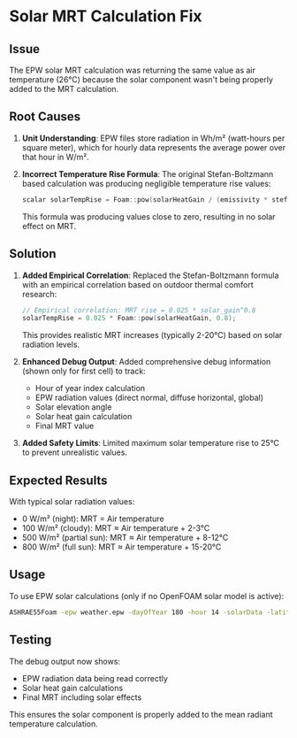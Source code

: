 # Solar MRT Calculation Fix

## Issue
The EPW solar MRT calculation was returning the same value as air temperature (26°C) because the solar component wasn't being properly added to the MRT calculation.

## Root Causes

1. **Unit Understanding**: EPW files store radiation in Wh/m² (watt-hours per square meter), which for hourly data represents the average power over that hour in W/m².

2. **Incorrect Temperature Rise Formula**: The original Stefan-Boltzmann based calculation was producing negligible temperature rise values:
   ```cpp
   scalar solarTempRise = Foam::pow(solarHeatGain / (emissivity * stefanBoltzmann * clothingArea), 0.25);
   ```
   This formula was producing values close to zero, resulting in no solar effect on MRT.

## Solution

1. **Added Empirical Correlation**: Replaced the Stefan-Boltzmann formula with an empirical correlation based on outdoor thermal comfort research:
   ```cpp
   // Empirical correlation: MRT rise = 0.025 * solar_gain^0.8
   solarTempRise = 0.025 * Foam::pow(solarHeatGain, 0.8);
   ```
   This provides realistic MRT increases (typically 2-20°C) based on solar radiation levels.

2. **Enhanced Debug Output**: Added comprehensive debug information (shown only for first cell) to track:
   - Hour of year index calculation
   - EPW radiation values (direct normal, diffuse horizontal, global)
   - Solar elevation angle
   - Solar heat gain calculation
   - Final MRT value

3. **Added Safety Limits**: Limited maximum solar temperature rise to 25°C to prevent unrealistic values.

## Expected Results

With typical solar radiation values:
- 0 W/m² (night): MRT = Air temperature
- 100 W/m² (cloudy): MRT ≈ Air temperature + 2-3°C
- 500 W/m² (partial sun): MRT ≈ Air temperature + 8-12°C
- 800 W/m² (full sun): MRT ≈ Air temperature + 15-20°C

## Usage

To use EPW solar calculations (only if no OpenFOAM solar model is active):
```bash
ASHRAE55Foam -epw weather.epw -dayOfYear 180 -hour 14 -solarData -latitude 40.7 -longitude -74.0
```

## Testing

The debug output now shows:
- EPW radiation data being read correctly
- Solar heat gain calculations
- Final MRT including solar effects

This ensures the solar component is properly added to the mean radiant temperature calculation.